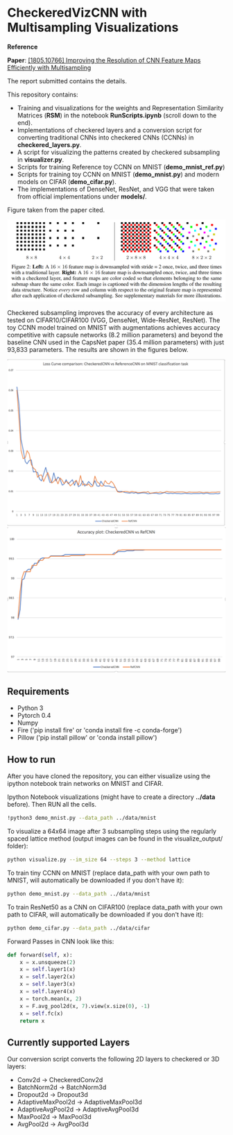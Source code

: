CheckeredVizCNN with Multisampling Visualizations
=======================================================

**Reference**

**Paper**: [[1805.10766] Improving the Resolution of CNN Feature Maps Efficiently with Multisampling](https://arxiv.org/abs/1805.10766)  

The report submitted contains the details.

This repository contains:
- Training and visualizations for the weights and Representation Similarity Matrices (**RSM**) in the notebook **RunScripts.ipynb** (scroll down to the end).
- Implementations of checkered layers and a conversion script for converting traditional CNNs into checkered CNNs (CCNNs) in **checkered_layers.py**. 
- A script for visualizing the patterns created by checkered subsampling in **visualizer.py**. 
- Scripts for training Reference toy CCNN on MNIST (**demo_mnist_ref.py**)
- Scripts for training toy CCNN on MNIST (**demo_mnist.py**) and modern models on CIFAR (**demo_cifar.py**).
- The implementations of DenseNet, ResNet, and VGG that were taken from official implementations under **models/**.

Figure taken from the paper cited.

<img src="media/figure2.png" width="600">

Checkered subsampling improves the accuracy of every architecture as tested on CIFAR10/CIFAR100 (VGG, DenseNet, Wide-ResNet, ResNet). The toy CCNN model trained on MNIST with augmentations achieves accuracy competitive with capsule networks (8.2 million parameters) and beyond the baseline CNN used in the CapsNet paper (35.4 million parameters) with just 93,833 parameters. The results are shown in the figures below.


<img src="media/Screen Shot 2019-06-06 at 5.14.20 PM.png" width="600">
<img src="media/Screen Shot 2019-06-06 at 5.28.31 PM.png" width="600">


## Requirements
- Python 3
- Pytorch 0.4
- Numpy
- Fire ('pip install fire' or 'conda install fire -c conda-forge')
- Pillow ('pip install pillow' or 'conda install pillow')

## How to run
After you have cloned the repository, you can either visualize using the ipython notebook train networks on MNIST and CIFAR.

Ipython Notebook visualizations (might have to create a directory **../data** before). Then RUN all the cells.
```bash
!python3 demo_mnist.py --data_path ../data/mnist
```

To visualize a 64x64 image after 3 subsampling steps using the regularly spaced lattice method (output images can be found in the visualize_output/ folder):
```bash
python visualize.py --im_size 64 --steps 3 --method lattice
```
To train tiny CCNN on MNIST (replace data_path with your own path to MNIST, will automatically be downloaded if you don't have it):
```bash
python demo_mnist.py --data_path ../data/mnist
```
To train ResNet50 as a CNN on CIFAR100 (replace data_path with your own path to CIFAR, will automatically be downloaded if you don't have it):
```bash
python demo_cifar.py --data_path ../data/cifar
```


Forward Passes in CNN look like this:

```python
def forward(self, x):
    x = x.unsqueeze(2)
    x = self.layer1(x)
    x = self.layer2(x)
    x = self.layer3(x)
    x = self.layer4(x)
    x = torch.mean(x, 2)
    x = F.avg_pool2d(x, 7).view(x.size(0), -1)
    x = self.fc(x)
    return x
```



## Currently supported Layers
Our conversion script converts the following 2D layers to checkered or 3D layers:
- Conv2d -> CheckeredConv2d
- BatchNorm2d -> BatchNorm3d
- Dropout2d -> Dropout3d
- AdaptiveMaxPool2d -> AdaptiveMaxPool3d
- AdaptiveAvgPool2d -> AdaptiveAvgPool3d
- MaxPool2d -> MaxPool3d
- AvgPool2d -> AvgPool3d


